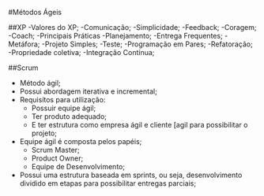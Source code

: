 #Métodos Ágeis

##XP
-Valores do XP;
  -Comunicação;
  -Simplicidade;
  -Feedback;
  -Coragem;
  -Coach;
-Principais Práticas
  -Planejamento;
  -Entrega Frequentes;
  -Metáfora;
  -Projeto Simples;
  -Teste;
  -Programação em Pares;
  -Refatoração;
  -Propriedade coletiva;
  -Integração Contínua;
  
##Scrum
- Método ágil;
- Possui abordagem iterativa e incremental;
- Requisítos para utilização:
	- Possuir equipe ágil;
	- Ter produto adequado;
	- E ter estrutura como empresa ágil e cliente [agil para possibilitar o projeto;
- Equipe ágil é composta pelos papéis;
	- Scrum Master;
	- Product Owner;
	- Equipe de Desenvolvimento;
- Possui uma estrutura baseada em sprints, ou seja, desenvolvimento dividido em etapas
para possibilitar entregas parciais;
